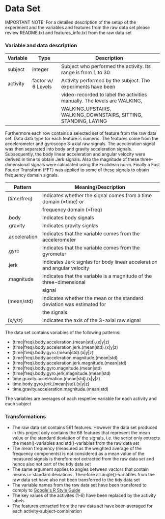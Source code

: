 Data Set 
=================

IMPORTANT NOTE: For a detailed description of the setup of the experiment and the variables and features from the raw data set please review README.txt and features_info.txt from the raw data set

### Variable and data description

| Variable | Type               | Description                                                                |
|----------|--------------------|----------------------------------------------------------------------------|
| subject  | integer            | Subject who performed the activity. Its range is from 1 to 30.             |
| activity | factor w/ 6 Levels | Activity performed by the subject. The experiments have been               |
|          |                    |   video-recorded to label the activities manually. The levels are WALKING, |
|          |                    |   WALKING_UPSTAIRS, WALKING_DOWNSTAIRS, SITTING, STANDING, LAYING          |

Furthermore each row contains a selected set of feature from the raw data set. Data data type for each feature is numeric. The features come from the accelerometer and gyroscope 3-axial raw signals. The acceleration signal was then separated into body and gravity acceleration signals. Subsequently, the body linear acceleration and angular velocity were derived in time to obtain Jerk signals. Also the magnitude of these three-dimensional signals were calculated using the Euclidean norm. Finally a Fast Fourier Transform (FFT) was applied to some of these signals to obtain frequency domain signals.


| Pattern              | Meaning/Description                                                      |
|----------------------|--------------------------------------------------------------------------|
| (time/freq)          | Indicates whether the signal comes from a time domain (=time) or         |
|                      |   frequency domain (=freq)                                               |
| .body                | Indicates body signals                                                   |
| .gravity             | Indicates gravity signlas                                                |
| .acceleration        | Indicates that the variable comes from the accelerometer                 |
| .gyro                | Indicates that the variable comes from the gyrometer                     |
| .jerk                | Indicates Jerk signlas for body linear acceleration and angular velocity |
| .magnitude           | Indicates that the variable is a magnitude of the three-dimensional      |
|                      |   signal                                                                 |
| (mean/std)           | Indicates whether the mean or the standard deviation was estimated for   |
|                      |   the signals                                                            |
| (x/y/z)              | Indicates the axis of the 3-axial raw signal                             |


The data set contains variables of the following patterns:
* (time|freq).body.acceleration.(mean|std).(x|y|z)
* (time|freq).body.acceleration.jerk.(mean|std).(x|y|z)
* (time|freq).body.gyro.(mean|std).(x|y|z)
* (time|freq).body.acceleration.magnitude.(mean|std)
* (time|freq).body.acceleration.jerk.magnitude.(mean|std)
* (time|freq).body.gyro.magnitude.(mean|std)
* (time|freq).body.gyro.jerk.magnitude.(mean|std)
* time.gravity.acceleration.(mean|std).(x|y|z)
* time.body.gyro.jerk.(mean|std).(x|y|z)
* time.gravity.acceleration.magnitude.(mean|std)

The variables are averages of each respetive variable for each activity and each subject

### Transformations
* The raw data set contains 561 features. However the data set produced in this project only contains the 68 features that represent the mean value or the standard deviation of the signals, i.e. the script only extracts the mean()-variables and std()-variables from the raw data set
* The mean frequency (measured as the weighted average of the frequency components) is not considered as a mean value of the measured signals is therefore not extracted from the raw data set and hence also not part of the tidy data set
* The same argument applies to angles between vactors that contain means or standard deviations. Therefore all angle()-variables from the raw data set have also not been transferred to the tidy data set
* The variable names from the raw data set have been transfored to comply to [Google's R Style Guide](https://google-styleguide.googlecode.com/svn/trunk/Rguide.xml)
* The key values of the activites (1-6) have been replaced by the activity labels
* The features extracted from the raw data set have been averaged for each activity-subject-combination
